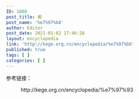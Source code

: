 ```yaml
---
ID: 1808
post_title: 痸
post_name: '%e7%97%b8'
author: Editor
post_date: 2021-01-02 17:46:28
layout: encyclopedia
link: 'http://kege.org.cn/encyclopedia/%e7%97%b8'
published: true
tags: [ ]
categories: [ ]
---
```

<!-- wp:paragraph -->
<p>参考链接：</p>
<!-- /wp:paragraph -->

<!-- wp:embed {"url":"http://kege.org.cn/encyclopedia/%e7%97%93","type":"wp-embed","providerNameSlug":"kege-org-cn","className":""} -->
<figure class="wp-block-embed is-type-wp-embed is-provider-kege-org-cn wp-block-embed-kege-org-cn"><div class="wp-block-embed__wrapper">
http://kege.org.cn/encyclopedia/%e7%97%93
</div></figure>
<!-- /wp:embed -->